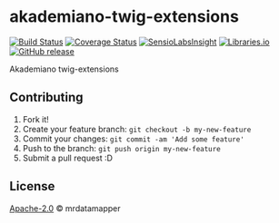 # akademiano-twig-extensions
[![Build Status](https://travis-ci.org/mrdatamapper/akademiano-twig-extensions.svg?branch=master)](https://travis-ci.org/mrdatamapper/akademiano-twig-extensions)
[![Coverage Status](https://coveralls.io/repos/github/mrdatamapper/akademiano-twig-extensions/badge.svg)](https://coveralls.io/github/mrdatamapper/akademiano-twig-extensions)
[![SensioLabsInsight](https://insight.sensiolabs.com/projects/84e94028-f979-46c7-bef3-c82f85d732bd/mini.png)](https://insight.sensiolabs.com/projects/84e94028-f979-46c7-bef3-c82f85d732bd)
[![Libraries.io ](https://img.shields.io/librariesio/github/mrdatamapper/akademiano-twig-extensions.svg)](https://libraries.io/github/mrdatamapper/akademiano-twig-extensions)
[![GitHub release](https://img.shields.io/github/release/mrdatamapper/akademiano-twig-extensions.svg)]()

Akademiano twig-extensions


## Contributing

1. Fork it!
2. Create your feature branch: `git checkout -b my-new-feature`
3. Commit your changes: `git commit -am 'Add some feature'`
4. Push to the branch: `git push origin my-new-feature`
5. Submit a pull request :D

## License

[Apache-2.0](https://www.apache.org/licenses/LICENSE-2.0) © mrdatamapper
